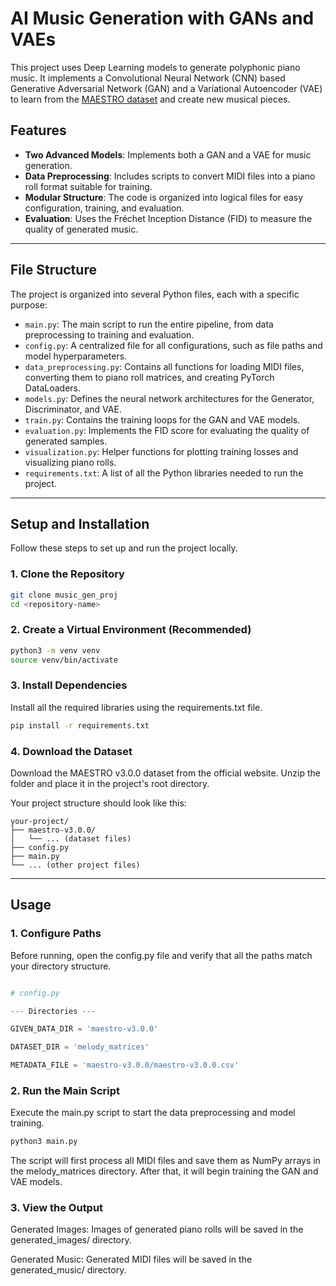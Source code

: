 # AI Music Generation with GANs and VAEs

This project uses Deep Learning models to generate polyphonic piano music. It implements a Convolutional Neural Network (CNN) based Generative Adversarial Network (GAN) and a Variational Autoencoder (VAE) to learn from the [MAESTRO dataset](https://magenta.tensorflow.org/datasets/maestro) and create new musical pieces.

## Features

- **Two Advanced Models**: Implements both a GAN and a VAE for music generation.
- **Data Preprocessing**: Includes scripts to convert MIDI files into a piano roll format suitable for training.
- **Modular Structure**: The code is organized into logical files for easy configuration, training, and evaluation.
- **Evaluation**: Uses the Fréchet Inception Distance (FID) to measure the quality of generated music.

***

## File Structure

The project is organized into several Python files, each with a specific purpose:

-   `main.py`: The main script to run the entire pipeline, from data preprocessing to training and evaluation.
-   `config.py`: A centralized file for all configurations, such as file paths and model hyperparameters.
-   `data_preprocessing.py`: Contains all functions for loading MIDI files, converting them to piano roll matrices, and creating PyTorch DataLoaders.
-   `models.py`: Defines the neural network architectures for the Generator, Discriminator, and VAE.
-   `train.py`: Contains the training loops for the GAN and VAE models.
-   `evaluation.py`: Implements the FID score for evaluating the quality of generated samples.
-   `visualization.py`: Helper functions for plotting training losses and visualizing piano rolls.
-   `requirements.txt`: A list of all the Python libraries needed to run the project.

***

## Setup and Installation

Follow these steps to set up and run the project locally.

### 1. Clone the Repository

```bash
git clone music_gen_proj
cd <repository-name>
```

### 2. Create a Virtual Environment (Recommended)

```bash
python3 -m venv venv
source venv/bin/activate
```

### 3. Install Dependencies

Install all the required libraries using the requirements.txt file.

```bash
pip install -r requirements.txt
```

### 4. Download the Dataset

Download the MAESTRO v3.0.0 dataset from the official website. Unzip the folder and place it in the project's root directory.

Your project structure should look like this:
```arduino
your-project/
├── maestro-v3.0.0/
│   └── ... (dataset files)
├── config.py
├── main.py
└── ... (other project files)
```
*** 

## Usage

### 1. Configure Paths

Before running, open the config.py file and verify that all the paths match your directory structure.

```python

# config.py

--- Directories ---

GIVEN_DATA_DIR = 'maestro-v3.0.0'

DATASET_DIR = 'melody_matrices'

METADATA_FILE = 'maestro-v3.0.0/maestro-v3.0.0.csv'

```

### 2. Run the Main Script

Execute the main.py script to start the data preprocessing and model training.

```bash
python3 main.py
```

The script will first process all MIDI files and save them as NumPy arrays in the melody_matrices directory. After that, it will begin training the GAN and VAE models.


### 3. View the Output

Generated Images: Images of generated piano rolls will be saved in the generated_images/ directory.

Generated Music: Generated MIDI files will be saved in the generated_music/ directory.
